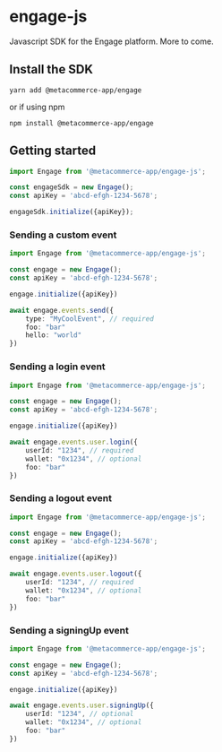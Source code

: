 # engage-js

Javascript SDK for the Engage platform. More to come.

## Install the SDK

```
yarn add @metacommerce-app/engage
```

or if using npm

```
npm install @metacommerce-app/engage
```

## Getting started

```ts
import Engage from '@metacommerce-app/engage-js';

const engageSdk = new Engage();
const apiKey = 'abcd-efgh-1234-5678';

engageSdk.initialize({apiKey});
```

### Sending a custom event

```ts
import Engage from '@metacommerce-app/engage-js';

const engage = new Engage();
const apiKey = 'abcd-efgh-1234-5678';

engage.initialize({apiKey})

await engage.events.send({
    type: "MyCoolEvent", // required
    foo: "bar"
    hello: "world"
})
```

### Sending a login event

```ts
import Engage from '@metacommerce-app/engage-js';

const engage = new Engage();
const apiKey = 'abcd-efgh-1234-5678';

engage.initialize({apiKey})

await engage.events.user.login({
    userId: "1234", // required
    wallet: "0x1234", // optional
    foo: "bar"
})
```

### Sending a logout event

```ts
import Engage from '@metacommerce-app/engage-js';

const engage = new Engage();
const apiKey = 'abcd-efgh-1234-5678';

engage.initialize({apiKey})

await engage.events.user.logout({
    userId: "1234", // required
    wallet: "0x1234", // optional
    foo: "bar"
})
```

### Sending a signingUp event

```ts
import Engage from '@metacommerce-app/engage-js';

const engage = new Engage();
const apiKey = 'abcd-efgh-1234-5678';

engage.initialize({apiKey})

await engage.events.user.signingUp({
    userId: "1234", // optional
    wallet: "0x1234", // optional
    foo: "bar"
})
```



